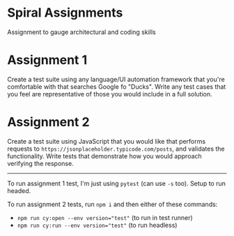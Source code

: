 # Spiral Assignments

Assignment to gauge architectural and coding skills

# Assignment 1

Create a test suite using any language/UI automation framework that you're comfortable with that searches Google fo "Ducks". Write any test cases that you feel are representative of those you would include in a full solution.

# Assignment 2

Create a test suite using JavaScript that you would like that performs requests to `https://jsonplaceholder.typicode.com/posts`, and validates the functionality. Write tests that demonstrate how you would approach verifying the response.

---

To run assignment 1 test, I'm just using `pytest` (can use `-s` too). Setup to run headed.

To run assignment 2 tests, run `npm i` and then either of these commands:

- `npm run cy:open --env version="test"` (to run in test runner)
- `npm run cy:run --env version="test"` (to run headless)
